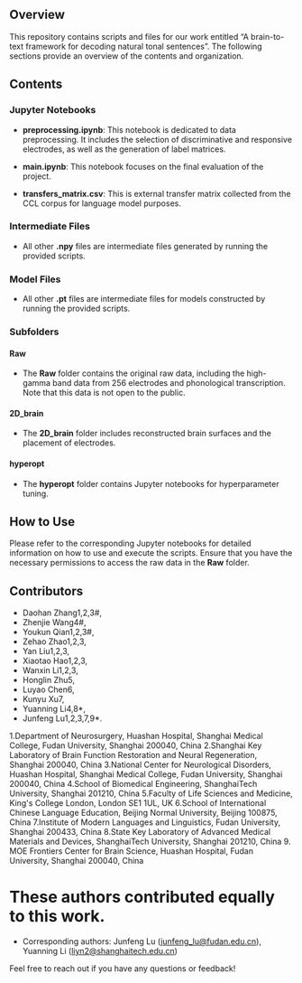 ## Overview
This repository contains scripts and files for our work entitled “A brain-to-text framework for decoding natural tonal sentences”. The following sections provide an overview of the contents and organization.

## Contents

### Jupyter Notebooks
- **preprocessing.ipynb**: This notebook is dedicated to data preprocessing. It includes the selection of discriminative and responsive electrodes, as well as the generation of label matrices.

- **main.ipynb**: This notebook focuses on the final evaluation of the project.

- **transfers_matrix.csv**: This is external transfer matrix collected from the CCL corpus for language model purposes.

### Intermediate Files
  - All other **.npy** files are intermediate files generated by running the provided scripts.

### Model Files
  - All other **.pt** files are intermediate files for models constructed by running the provided scripts.

### Subfolders

#### Raw
- The **Raw** folder contains the original raw data, including the high-gamma band data from 256 electrodes and phonological transcription. Note that this data is not open to the public.

#### 2D_brain
- The **2D_brain** folder includes reconstructed brain surfaces and the placement of electrodes.

#### hyperopt
- The **hyperopt** folder contains Jupyter notebooks for hyperparameter tuning.

## How to Use
Please refer to the corresponding Jupyter notebooks for detailed information on how to use and execute the scripts. Ensure that you have the necessary permissions to access the raw data in the **Raw** folder.

## Contributors
- Daohan Zhang1,2,3#,
- Zhenjie Wang4#,
- Youkun Qian1,2,3#,
- Zehao Zhao1,2,3,
- Yan Liu1,2,3,
- Xiaotao Hao1,2,3,
- Wanxin Li1,2,3,
- Honglin Zhu5,
- Luyao Chen6,
- Kunyu Xu7,
- Yuanning Li4,8*,
- Junfeng Lu1,2,3,7,9*.


1.Department of Neurosurgery, Huashan Hospital, Shanghai Medical College, Fudan University, Shanghai 200040, China
2.Shanghai Key Laboratory of Brain Function Restoration and Neural Regeneration, Shanghai 200040, China
3.National Center for Neurological Disorders, Huashan Hospital, Shanghai Medical College, Fudan University, Shanghai 200040, China 
4.School of Biomedical Engineering, ShanghaiTech University, Shanghai 201210, China 
5.Faculty of Life Sciences and Medicine, King's College London, London SE1 1UL, UK
6.School of International Chinese Language Education, Beijing Normal University, Beijing 100875, China
7.Institute of Modern Languages and Linguistics, Fudan University, Shanghai 200433, China 
8.State Key Laboratory of Advanced Medical Materials and Devices, ShanghaiTech University, Shanghai 201210, China
9. MOE Frontiers Center for Brain Science, Huashan Hospital, Fudan University, Shanghai 200040, China 

# These authors contributed equally to this work.
* Corresponding authors: Junfeng Lu (junfeng_lu@fudan.edu.cn), Yuanning Li (liyn2@shanghaitech.edu.cn) 

Feel free to reach out if you have any questions or feedback!
